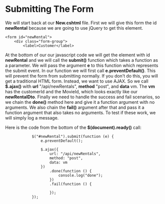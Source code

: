 # Submitting The Form

We will start back at our **New.cshtml** file. First we will give this form the id **newRental** because we are going to use jQuery to get this element.

```
<form id="newRental">
    <div class="form-group">
        <label>Customer</label>
```

At the bottom of our our javascript code we will get the element with id **newRental** and we will call the **submit()** function which takes a function as a parameter. We will pass the argument **e** to this function which represents the submit event. In our function we will first call **e.preventDefault()**. This will prevent the form from submitting normally. If you don't do this, you will get a traditional HTML form. Instead, we want to use AJAX. So we call **$.ajax()** with **url** "/api/newRentals", **method** "post", and **data** vm. The **vm** has the customerId and the MovieId, which looks exactly like our **newRentalDto**. Finally we need to handle the success and fail scenarios, so we chain the **done()** method here and give it a function argument with no arguments. We also chain the **fail()** argument after that and pass it a function argument that also takes no arguments. To test if these work, we will simply log a message.

Here is the code from the bottom of the **$(document).ready()** call:

```
            $("#newRental").submit(function (e) {
                e.preventDefault();

                $.ajax({
                    url: "/api/newRentals",
                    method: "post",
                    data: vm
                })
                    .done(function () {
                        console.log("done");
                    })
                    .fail(function () {

                    });
            });
```
